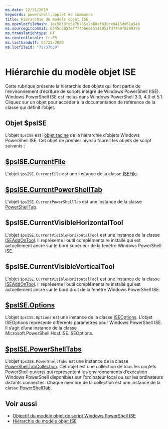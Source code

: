 ```yaml
---
ms.date: 12/31/2019
keywords: powershell,applet de commande
title: Hiérarchie du modèle objet ISE
ms.openlocfilehash: 1ec5810fc5e7b765c2a08af83bce0415dd61a54b
ms.sourcegitcommit: 6545c60578f7745be015111052fd7769f8289296
ms.translationtype: HT
ms.contentlocale: fr-FR
ms.lasthandoff: 04/22/2020
ms.locfileid: "75737030"
---
```

# <a name="the-ise-object-model-hierarchy"></a>Hiérarchie du modèle objet ISE

Cette rubrique présente la hiérarchie des objets qui font partie de l’environnement d’écriture de scripts intégré de Windows PowerShell (ISE). Windows PowerShell ISE est inclus dans Windows PowerShell 3.0, 4.0 et 5.1. Cliquez sur un objet pour accéder à la documentation de référence de la classe qui définit l’objet.

## <a name="psise-object"></a>Objet $psISE

L’objet `$psISE` est l’[objet racine](The-ObjectModelRoot-Object.md) de la hiérarchie d’objets Windows PowerShell ISE. Cet objet de premier niveau fournit les objets de script suivants :

## <a name="psisecurrentfile"></a>[$psISE.CurrentFile](The-ISEFile-Object.md)

L'objet `$psISE.CurrentFile` est une instance de la classe [ISEFile](The-ISEFile-Object.md).

## <a name="psisecurrentpowershelltab"></a>[$psISE.CurrentPowerShellTab](The-PowerShellTab-Object.md)

L'objet `$psISE.CurrentPowerShellTab` est une instance de la classe [PowerShellTab](The-PowerShellTab-Object.md).

## <a name="psisecurrentvisiblehorizontaltool"></a>$psISE.CurrentVisibleHorizontalTool

L'objet `$psISE.CurrentVisibleHorizontalTool` est une instance de la classe [ISEAddOnTool](The-ISEAddOnTool-Object.md). Il représente l’outil complémentaire installé qui est actuellement ancré sur le bord supérieur de la fenêtre Windows PowerShell ISE.

## <a name="psisecurrentvisibleverticaltool"></a>$psISE.CurrentVisibleVerticalTool

L'objet `$psISE.CurrentVisibleHorizontalTool` est une instance de la classe [ISEAddOnTool](The-ISEAddOnTool-Object.md). Il représente l’outil complémentaire installé qui est actuellement ancré sur le bord droit de la fenêtre Windows PowerShell ISE.

## <a name="psiseoptions"></a>[$psISE.Options](The-ISEOptions-Object.md)

L’objet `$psISE.Options` est une instance de la classe [ISEOptions](The-ISEOptions-Object.md). L’objet ISEOptions représente différents paramètres pour Windows PowerShell ISE. Il s’agit d’une instance de la classe Microsoft.PowerShell.Host.ISE.ISEOptions.

## <a name="psisepowershelltabs"></a>[$psISE.PowerShellTabs](The-PowerShellTabCollection-Object.md)

L'objet `$psISE.PowerShellTabs` est une instance de la classe [PowerShellTabCollection](The-PowerShellTabCollection-Object.md). Cet objet est une collection de tous les onglets PowerShell ouverts qui représentent les environnements d’exécution Windows PowerShell disponibles sur l’ordinateur local ou sur les ordinateurs distants connectés. Chaque membre de la collection est une instance de la classe [PowerShellTab](The-PowerShellTab-Object.md).

## <a name="see-also"></a>Voir aussi

- [Objectif du modèle objet de script Windows PowerShell ISE](Purpose-of-the-Windows-PowerShell-ISE-Scripting-Object-Model.md)
- [Hiérarchie du modèle objet ISE](The-ISE-Object-Model-Hierarchy.md)
